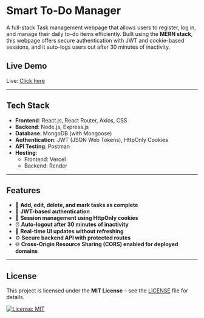# Smart To-Do Manager

A full-stack Task management webpage that allows users to register, log in, and manage their daily to-do items efficiently. Built using the **MERN stack**, this webpage offers secure authentication with JWT and cookie-based sessions, and it auto-logs users out after 30 minutes of inactivity.

## Live Demo

Live: [Click here](https://smart-to-do-manager.vercel.app)  

---

## Tech Stack

- **Frontend**: React.js, React Router, Axios, CSS
- **Backend**: Node.js, Express.js
- **Database**: MongoDB (with Mongoose)
- **Authentication**: JWT (JSON Web Tokens), HttpOnly Cookies
- **API Testing**: Postman
- **Hosting**:
  - Frontend: Vercel
  - Backend: Render

---

## Features

- 📝 **Add, edit, delete, and mark tasks as complete**
- 🔐 **JWT-based authentication**
- 🍪 **Session management using HttpOnly cookies**
- ⏰ **Auto-logout after 30 minutes of inactivity**
- 🔄 **Real-time UI updates without refreshing**
- ⚙️ **Secure backend API with protected routes**
- 🌐 **Cross-Origin Resource Sharing (CORS) enabled for deployed domains**

---

## License

This project is licensed under the **MIT License** – see the [LICENSE](LICENSE) file for details.  

[![License: MIT](https://img.shields.io/badge/License-MIT-yellow.svg)](https://opensource.org/licenses/MIT)